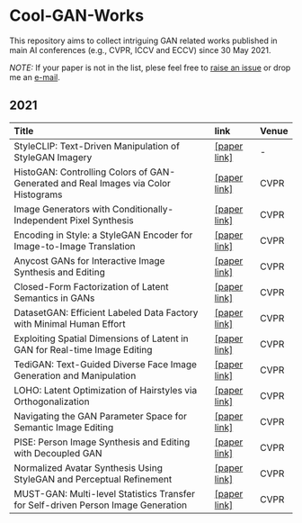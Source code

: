 # Cool-GAN-Works

This repository aims to collect intriguing GAN related works published in main AI conferences (e.g., CVPR, ICCV and ECCV) since 30 May 2021.

*NOTE:* If your paper is not in the list, plese feel free to [raise an issue](https://github.com/SenHe/Cool-GAN-Works/issues) or drop me an [e-mail](mailto:senhe752@gmail.com?subject=[GitHub]%fewshot%papers).
## 2021
| Title | link | Venue|
| :-----|:-----|:-----|
|StyleCLIP: Text-Driven Manipulation of StyleGAN Imagery|[[paper link]](https://arxiv.org/pdf/2103.17249.pdf)|-|
|HistoGAN: Controlling Colors of GAN-Generated and Real Images via Color Histograms| [[paper link]](https://arxiv.org/pdf/2011.11731.pdf)| CVPR|
|Image Generators with Conditionally-Independent Pixel Synthesis| [[paper link]](https://arxiv.org/pdf/2011.13775)|CVPR|
|Encoding in Style: a StyleGAN Encoder for Image-to-Image Translation| [[paper link]](https://arxiv.org/pdf/2008.00951.pdf)|CVPR|
|Anycost GANs for Interactive Image Synthesis and Editing| [[paper link]](https://arxiv.org/pdf/2103.03243.pdf)|CVPR|
|Closed-Form Factorization of Latent Semantics in GANs| [[paper link]](https://arxiv.org/pdf/2007.06600.pdf)|CVPR|
|DatasetGAN: Efficient Labeled Data Factory with Minimal Human Effort| [[paper link]](https://arxiv.org/pdf/2104.06490.pdf)|CVPR|
|Exploiting Spatial Dimensions of Latent in GAN for Real-time Image Editing| [[paper link]](https://arxiv.org/pdf/2104.14754.pdf)|CVPR|
|TediGAN: Text-Guided Diverse Face Image Generation and Manipulation| [[paper link]](https://arxiv.org/pdf/2012.03308.pdf)|CVPR|
|LOHO: Latent Optimization of Hairstyles via Orthogonalization| [[paper link]](https://arxiv.org/pdf/2103.03891.pdf)|CVPR|
|Navigating the GAN Parameter Space for Semantic Image Editing| [[paper link]](https://arxiv.org/pdf/2011.13786.pdf)|CVPR|
|PISE: Person Image Synthesis and Editing with Decoupled GAN| [[paper link]](https://arxiv.org/pdf/2103.04023.pdf)|CVPR|
|Normalized Avatar Synthesis Using StyleGAN and Perceptual Refinement| [[paper link]](https://qingguo-xu.com/doc/Normalized_3D_Avatar.pdf)|CVPR|
|MUST-GAN: Multi-level Statistics Transfer for Self-driven Person Image Generation| [[paper link]](https://arxiv.org/pdf/2011.09084.pdf)|CVPR|
